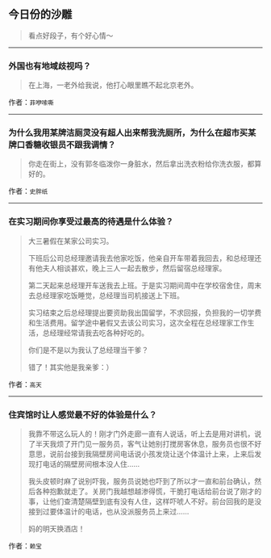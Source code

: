 ## 今日份的沙雕

> 看点好段子，有个好心情～


 
---

### 外国也有地域歧视吗？

> 在上海，一老外给我说，他打心眼里瞧不起北京老外。


作者：`菲咿嗦嘶`

---

### 为什么我用某牌洁厕灵没有超人出来帮我洗厕所，为什么在超市买某牌口香糖收银员不跟我调情？

> 你走在街上，没有郭冬临泼你一身脏水，然后拿出洗衣粉给你洗衣服，都算好的。


作者：`史胖纸`

---

### 在实习期间你享受过最高的待遇是什么体验？

> 大三暑假在某家公司实习。
> 
> 下班后公司总经理邀请我去他家吃饭，他亲自开车带着我回去，和总经理还有他夫人相谈甚欢，晚上三人一起去散步，然后留宿总经理家。
> 
> 第二天起来总经理开车送我去上班。于是实习期间周中在学校宿舍住，周末去总经理家吃饭睡觉，总经理当司机接送上下班。
> 
> 实习结束之后总经理提出要资助我出国留学，不求回报，负担我的一切学费和生活费用。留学途中暑假又去该公司实习，这次全程在总经理家工作生活，总经理经常请我去吃各种好吃的。
> 
> 你们是不是以为我认了总经理当干爹？
> 
> 错了！其实他是我亲爹：）


作者：`高天`

---

### 住宾馆时让人感觉最不好的体验是什么？

> 我靠不带这么玩人的！刚才门外走廊一直有人说话，听上去是用对讲机，说了半天我烦了开门见一服务员，客气让她别打搅房客休息，服务员也很不好意思，说前台接到我隔壁房间电话说小孩发烧让送个体温计上来，上来后发现打电话的隔壁房间根本没人住……
> 
> 我头皮顿时麻了说别吓我，服务员说她也吓到了所以才一直和前台确认，然后各种抱歉就走了。关房门我越想越渗得慌，干脆打电话给前台说了刚才的事，让他们查清楚隔壁到底有没有人住，这样吓唬人不好。前台回我的是没接到过要体温计的电话，也从没派服务员上来过……
> 
> 妈的明天换酒店！


作者：`赖宝`